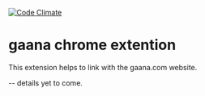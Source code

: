 [![Code Climate](https://codeclimate.com/github/ketanmujumdar/gaana-extention/badges/gpa.svg)](https://codeclimate.com/github/ketanmujumdar/gaana-extention)

# gaana chrome extention

This extension helps to link with the gaana.com website.

-- details yet to come.
